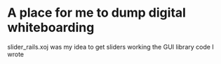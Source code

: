 # A place for me to dump digital whiteboarding

slider_rails.xoj was my idea to get sliders working the GUI library code I wrote
